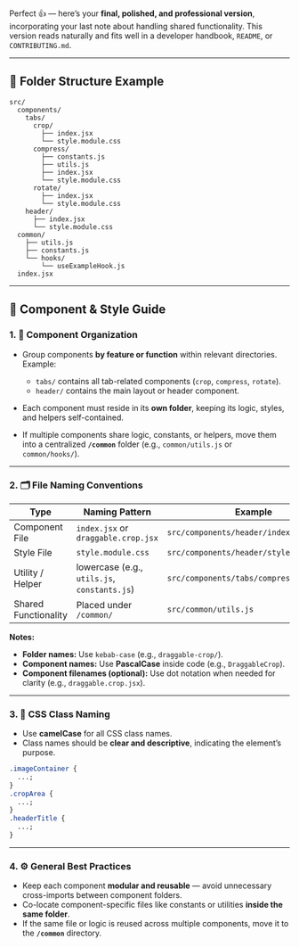 Perfect 👍 — here’s your **final, polished, and professional version**, incorporating your last note about handling shared functionality.
This version reads naturally and fits well in a developer handbook, `README`, or `CONTRIBUTING.md`.

---

## 📁 **Folder Structure Example**

```
src/
  components/
    tabs/
      crop/
        ├── index.jsx
        └── style.module.css
      compress/
        ├── constants.js
        ├── utils.js
        ├── index.jsx
        └── style.module.css
      rotate/
        ├── index.jsx
        └── style.module.css
    header/
      ├── index.jsx
      └── style.module.css
  common/
    ├── utils.js
    ├── constants.js
    └── hooks/
        └── useExampleHook.js
  index.jsx
```

---

## 🎨 **Component & Style Guide**

### 1. 🧩 Component Organization

- Group components **by feature or function** within relevant directories.
  Example:

  - `tabs/` contains all tab-related components (`crop`, `compress`, `rotate`).
  - `header/` contains the main layout or header component.

- Each component must reside in its **own folder**, keeping its logic, styles, and helpers self-contained.

- If multiple components share logic, constants, or helpers, move them into a centralized **`/common`** folder (e.g., `common/utils.js` or `common/hooks/`).

---

### 2. 🗂️ File Naming Conventions

| Type                 | Naming Pattern                               | Example                                  |
| -------------------- | -------------------------------------------- | ---------------------------------------- |
| Component File       | `index.jsx` or `draggable.crop.jsx`          | `src/components/header/index.jsx`        |
| Style File           | `style.module.css`                           | `src/components/header/style.module.css` |
| Utility / Helper     | lowercase (e.g., `utils.js`, `constants.js`) | `src/components/tabs/compress/utils.js`  |
| Shared Functionality | Placed under `/common/`                      | `src/common/utils.js`                    |

**Notes:**

- **Folder names:** Use `kebab-case` (e.g., `draggable-crop/`).
- **Component names:** Use **PascalCase** inside code (e.g., `DraggableCrop`).
- **Component filenames (optional):** Use dot notation when needed for clarity (e.g., `draggable.crop.jsx`).

---

### 3. 🎯 CSS Class Naming

- Use **camelCase** for all CSS class names.
- Class names should be **clear and descriptive**, indicating the element’s purpose.

```css
.imageContainer {
  ...;
}
.cropArea {
  ...;
}
.headerTitle {
  ...;
}
```

---

### 4. ⚙️ General Best Practices

- Keep each component **modular and reusable** — avoid unnecessary cross-imports between component folders.
- Co-locate component-specific files like constants or utilities **inside the same folder**.
- If the same file or logic is reused across multiple components, move it to the **`/common`** directory.